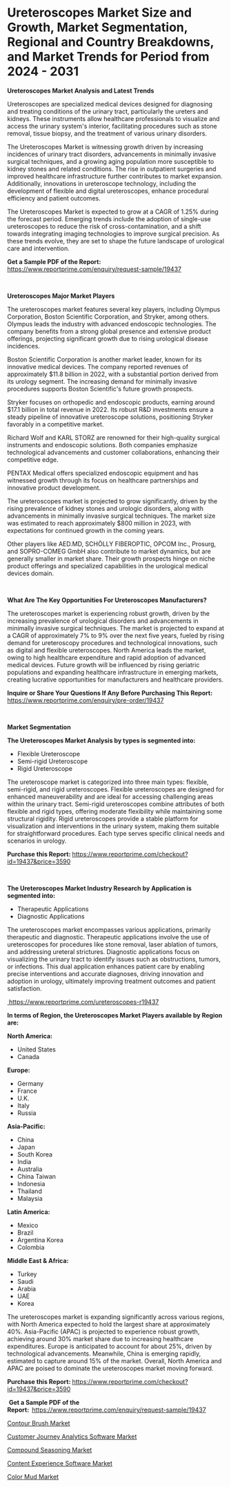 <p><h1>Ureteroscopes Market Size and Growth, Market Segmentation, Regional and Country Breakdowns, and Market Trends for Period from 2024 -  2031</h1></p><p><strong>Ureteroscopes Market Analysis and Latest Trends</strong></p>
<p><p>Ureteroscopes are specialized medical devices designed for diagnosing and treating conditions of the urinary tract, particularly the ureters and kidneys. These instruments allow healthcare professionals to visualize and access the urinary system's interior, facilitating procedures such as stone removal, tissue biopsy, and the treatment of various urinary disorders. </p><p>The Ureteroscopes Market is witnessing growth driven by increasing incidences of urinary tract disorders, advancements in minimally invasive surgical techniques, and a growing aging population more susceptible to kidney stones and related conditions. The rise in outpatient surgeries and improved healthcare infrastructure further contributes to market expansion. Additionally, innovations in ureteroscope technology, including the development of flexible and digital ureteroscopes, enhance procedural efficiency and patient outcomes.</p><p>The Ureteroscopes Market is expected to grow at a CAGR of 1.25% during the forecast period. Emerging trends include the adoption of single-use ureteroscopes to reduce the risk of cross-contamination, and a shift towards integrating imaging technologies to improve surgical precision. As these trends evolve, they are set to shape the future landscape of urological care and intervention.</p></p>
<p><strong>Get a Sample PDF of the Report:&nbsp;</strong> <a href="https://www.reportprime.com/enquiry/request-sample/19437?utm_campaign=1842&utm_medium=2&utm_source=Github&utm_content=ia&utm_term=23112024&utm_id=ureteroscopes">https://www.reportprime.com/enquiry/request-sample/19437</a></p>
<p>&nbsp;</p>
<p><strong>Ureteroscopes Major Market Players</strong></p>
<p><p>The ureteroscopes market features several key players, including Olympus Corporation, Boston Scientific Corporation, and Stryker, among others. Olympus leads the industry with advanced endoscopic technologies. The company benefits from a strong global presence and extensive product offerings, projecting significant growth due to rising urological disease incidences.</p><p>Boston Scientific Corporation is another market leader, known for its innovative medical devices. The company reported revenues of approximately $11.8 billion in 2022, with a substantial portion derived from its urology segment. The increasing demand for minimally invasive procedures supports Boston Scientific's future growth prospects.</p><p>Stryker focuses on orthopedic and endoscopic products, earning around $17.1 billion in total revenue in 2022. Its robust R&D investments ensure a steady pipeline of innovative ureteroscope solutions, positioning Stryker favorably in a competitive market.</p><p>Richard Wolf and KARL STORZ are renowned for their high-quality surgical instruments and endoscopic solutions. Both companies emphasize technological advancements and customer collaborations, enhancing their competitive edge.</p><p>PENTAX Medical offers specialized endoscopic equipment and has witnessed growth through its focus on healthcare partnerships and innovative product development. </p><p>The ureteroscopes market is projected to grow significantly, driven by the rising prevalence of kidney stones and urologic disorders, along with advancements in minimally invasive surgical techniques. The market size was estimated to reach approximately $800 million in 2023, with expectations for continued growth in the coming years.</p><p>Other players like AED.MD, SCHÖLLY FIBEROPTIC, OPCOM Inc., Prosurg, and SOPRO-COMEG GmbH also contribute to market dynamics, but are generally smaller in market share. Their growth prospects hinge on niche product offerings and specialized capabilities in the urological medical devices domain.</p></p>
<p>&nbsp;</p>
<p><strong>What Are The Key Opportunities For Ureteroscopes Manufacturers?</strong></p>
<p><p>The ureteroscopes market is experiencing robust growth, driven by the increasing prevalence of urological disorders and advancements in minimally invasive surgical techniques. The market is projected to expand at a CAGR of approximately 7% to 9% over the next five years, fueled by rising demand for ureteroscopy procedures and technological innovations, such as digital and flexible ureteroscopes. North America leads the market, owing to high healthcare expenditure and rapid adoption of advanced medical devices. Future growth will be influenced by rising geriatric populations and expanding healthcare infrastructure in emerging markets, creating lucrative opportunities for manufacturers and healthcare providers.</p></p>
<p><strong>Inquire or Share Your Questions If Any Before Purchasing This Report:</strong> <a href="https://www.reportprime.com/enquiry/pre-order/19437?utm_campaign=1842&utm_medium=2&utm_source=Github&utm_content=ia&utm_term=23112024&utm_id=ureteroscopes">https://www.reportprime.com/enquiry/pre-order/19437</a></p>
<p>&nbsp;</p>
<p><strong>Market Segmentation</strong></p>
<p><strong>The Ureteroscopes Market Analysis by types is segmented into:</strong></p>
<p><ul><li>Flexible Ureteroscope</li><li>Semi-rigid Ureteroscope</li><li>Rigid Ureteroscope</li></ul></p>
<p><p>The ureteroscope market is categorized into three main types: flexible, semi-rigid, and rigid ureteroscopes. Flexible ureteroscopes are designed for enhanced maneuverability and are ideal for accessing challenging areas within the urinary tract. Semi-rigid ureteroscopes combine attributes of both flexible and rigid types, offering moderate flexibility while maintaining some structural rigidity. Rigid ureteroscopes provide a stable platform for visualization and interventions in the urinary system, making them suitable for straightforward procedures. Each type serves specific clinical needs and scenarios in urology.</p></p>
<p><strong>Purchase this Report:&nbsp;</strong><a href="https://www.reportprime.com/checkout?id=19437&price=3590&utm_campaign=1842&utm_medium=2&utm_source=Github&utm_content=ia&utm_term=23112024&utm_id=ureteroscopes">https://www.reportprime.com/checkout?id=19437&price=3590</a></p>
<p>&nbsp;</p>
<p><strong>The Ureteroscopes Market Industry Research by Application is segmented into:</strong></p>
<p><ul><li>Therapeutic Applications</li><li>Diagnostic Applications</li></ul></p>
<p><p>The ureteroscopes market encompasses various applications, primarily therapeutic and diagnostic. Therapeutic applications involve the use of ureteroscopes for procedures like stone removal, laser ablation of tumors, and addressing ureteral strictures. Diagnostic applications focus on visualizing the urinary tract to identify issues such as obstructions, tumors, or infections. This dual application enhances patient care by enabling precise interventions and accurate diagnoses, driving innovation and adoption in urology, ultimately improving treatment outcomes and patient satisfaction.</p></p>
<p><a href="https://www.reportprime.com/ureteroscopes-r19437?utm_campaign=1842&utm_medium=2&utm_source=Github&utm_content=ia&utm_term=23112024&utm_id=ureteroscopes">&nbsp;https://www.reportprime.com/ureteroscopes-r19437</a></p>
<p><strong>In terms of Region, the Ureteroscopes Market Players available by Region are:</strong></p>
<p>
    <p> <strong> North America: </strong>
        <ul>
            <li>United States</li>
            <li>Canada</li>
        </ul>
        </p> 
    <p> <strong> Europe: </strong>
        <ul>
            <li>Germany</li>
            <li>France</li>
            <li>U.K.</li>
            <li>Italy</li>
            <li>Russia</li>
        </ul>
        </p> 
    <p> <strong> Asia-Pacific: </strong>
        <ul>
            <li>China</li>
            <li>Japan</li>
            <li>South Korea</li>
            <li>India</li>
            <li>Australia</li>
            <li>China Taiwan</li>
            <li>Indonesia</li>
            <li>Thailand</li>
            <li>Malaysia</li>
        </ul>
        </p> 
    <p> <strong> Latin America: </strong>
        <ul>
            <li>Mexico</li>
            <li>Brazil</li>
            <li>Argentina Korea</li>
            <li>Colombia</li>
        </ul>
        </p> 
    <p> <strong> Middle East & Africa: </strong>
        <ul>
            <li>Turkey</li>
            <li>Saudi</li>
            <li>Arabia</li>
            <li>UAE</li>
            <li>Korea</li>
        </ul>
    </p>
    </p>
<p><p>The ureteroscopes market is expanding significantly across various regions, with North America expected to hold the largest share at approximately 40%. Asia-Pacific (APAC) is projected to experience robust growth, achieving around 30% market share due to increasing healthcare expenditures. Europe is anticipated to account for about 25%, driven by technological advancements. Meanwhile, China is emerging rapidly, estimated to capture around 15% of the market. Overall, North America and APAC are poised to dominate the ureteroscopes market moving forward.</p></p>
<p><strong>Purchase this Report: </strong><a href="https://www.reportprime.com/checkout?id=19437&price=3590&utm_campaign=1842&utm_medium=2&utm_source=Github&utm_content=ia&utm_term=23112024&utm_id=ureteroscopes">https://www.reportprime.com/checkout?id=19437&price=3590</a></p>
<p>&nbsp;<strong>Get a Sample PDF of the Report:&nbsp;&nbsp;</strong><a href="https://www.reportprime.com/enquiry/request-sample/19437?utm_campaign=1842&utm_medium=2&utm_source=Github&utm_content=ia&utm_term=23112024&utm_id=ureteroscopes">https://www.reportprime.com/enquiry/request-sample/19437</a></p>
<p><strong></strong></p>
<p><p><a href="https://www.linkedin.com/pulse/contour-brush-market-report-historical-trends-future-projections-irese?utm_campaign=1842&utm_medium=2&utm_source=Github&utm_content=ia&utm_term=23112024&utm_id=ureteroscopes">Contour Brush Market</a></p><p><a href="https://issuu.com/reportprime-2/docs/customer-journey-analytics-software_a9503bf178a61c?utm_campaign=1842&utm_medium=2&utm_source=Github&utm_content=ia&utm_term=23112024&utm_id=ureteroscopes">Customer Journey Analytics Software Market</a></p><p><a href="https://www.linkedin.com/pulse/compound-seasoning-market-report-anticipated-cagr-134-comprehensive-avwze?utm_campaign=1842&utm_medium=2&utm_source=Github&utm_content=ia&utm_term=23112024&utm_id=ureteroscopes">Compound Seasoning Market</a></p><p><a href="https://issuu.com/reportprime-2/docs/content-experience-software-market-_d7fb6f14e3b59a?utm_campaign=1842&utm_medium=2&utm_source=Github&utm_content=ia&utm_term=23112024&utm_id=ureteroscopes">Content Experience Software Market</a></p><p><a href="https://www.linkedin.com/pulse/color-mud-market-size-growing-69-growth-rate-from-2024-2031-its-l3xwe?utm_campaign=1842&utm_medium=2&utm_source=Github&utm_content=ia&utm_term=23112024&utm_id=ureteroscopes">Color Mud Market</a></p></p>